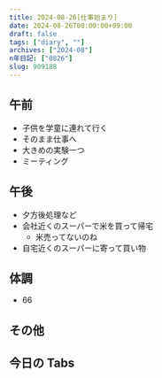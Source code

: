 ```yaml
---
title: 2024-08-26[仕事始まり]
date: 2024-08-26T00:00:00+09:00
draft: false
tags: ["diary", ""]
archives: ["2024-08"]
n年日記: ["0826"]
slug: 909188
---
```


## 午前

- 子供を学童に連れて行く
- そのまま仕事へ
- 大きめの実験一つ
- ミーティング

## 午後

- 夕方後処理など
- 会社近くのスーパーで米を買って帰宅
  - 米売ってないのね
- 自宅近くのスーパーに寄って買い物

## 体調

- 66

## その他

## 今日の Tabs

